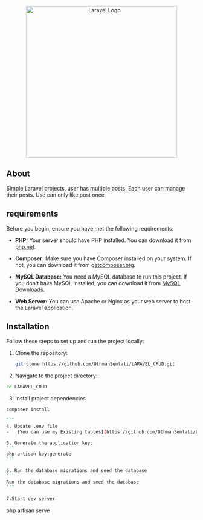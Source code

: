 <p align="center"><a href="https://laravel.com" target="_blank"><img src="https://raw.githubusercontent.com/laravel/art/master/logo-lockup/5%20SVG/2%20CMYK/1%20Full%20Color/laravel-logolockup-cmyk-red.svg" width="400" alt="Laravel Logo"></a></p>

## About

Simple Laravel projects, user has multiple posts. Each user can manage their posts. Use can only like post once

## requirements

Before you begin, ensure you have met the following requirements:

-   **PHP:** Your server should have PHP installed. You can download it from [php.net](https://www.php.net/).

-   **Composer:** Make sure you have Composer installed on your system. If not, you can download it from [getcomposer.org](https://getcomposer.org/).

-   **MySQL Database:** You need a MySQL database to run this project. If you don't have MySQL installed, you can download it from [MySQL Downloads](https://dev.mysql.com/downloads/).

-   **Web Server:** You can use Apache or Nginx as your web server to host the Laravel application.

## Installation

Follow these steps to set up and run the project locally:

1. Clone the repository:

    ```bash
    git clone https://github.com/OthmanSemlali/LARAVEL_CRUD.git
    ```

2. Navigate to the project directory:

```bash
cd LARAVEL_CRUD

```

3. Install project dependencies

````bash
composer install

```
4. Update .env file
-   [You can use my Existing tables](https://github.com/OthmanSemlali/LARAVEL_CRUD/blob/main/laravel_crud.sql).

5. Generate the application key:
```
php artisan key:generate
```

6. Run the database migrations and seed the database
```
Run the database migrations and seed the database
```

7.Start dev server
````

php artisan serve

```